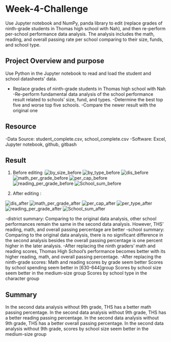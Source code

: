 # Week-4-Challenge
Use Jupyter notebook and NumPy, panda library to edit (replace grades of ninth-grade students in Thomas high school with Nah), and then re-perform per-school performance data analysis. The analysis includes the math, reading, and overall passing rate per school comparing to their size, funds, and school type.


## Project Overview and purpose 
Use Python in the Jupyter notebook to read and load the student and school datasheets' data.
- Replace grades of ninth-grade students in Thomas high school with Nah
-Re-perform fundamental data analysis of the school performance result related to schools’ size, fund, and types.
-Determine the best top five and worse top five schools.
-Compare the newer result with the original one
## Resource
-Data Source: student_complete.csv,  school_complete.csv
-Software: Excel, Jupyter notebook, github, gitbash

## Result 
1.	Before editing :![by_size_before](https://user-images.githubusercontent.com/77470927/111098133-397b7180-8519-11eb-95b3-068ef3d13372.png)
![by_type_before](https://user-images.githubusercontent.com/77470927/111098138-3e402580-8519-11eb-817a-44e8550f5253.png)
![dis_before](https://user-images.githubusercontent.com/77470927/111098148-426c4300-8519-11eb-8576-0a6deaf946b3.png)
![math_per_grade_before](https://user-images.githubusercontent.com/77470927/111098157-45ffca00-8519-11eb-9e22-01fa8c99c02c.png)
![per_cap_before](https://user-images.githubusercontent.com/77470927/111098161-48faba80-8519-11eb-8c19-c521a8832625.png)
![reading_per_grade_before](https://user-images.githubusercontent.com/77470927/111098180-4f893200-8519-11eb-8a02-f31b0538ff59.png)
![School_sum_before](https://user-images.githubusercontent.com/77470927/111098190-5152f580-8519-11eb-847d-049693f4fd91.png)

2.	After editing :

![dis_after](https://user-images.githubusercontent.com/77470927/111098199-5748d680-8519-11eb-89b3-524a645aff6a.png)
![math_per_grade_after](https://user-images.githubusercontent.com/77470927/111098204-59ab3080-8519-11eb-9550-7d759c90df97.png)
![per_cap_after](https://user-images.githubusercontent.com/77470927/111098209-5c0d8a80-8519-11eb-9ec2-19808224e8ac.png)
![per_type_after](https://user-images.githubusercontent.com/77470927/111098248-6f205a80-8519-11eb-9e2e-80190437e0ae.png)
![reading_per_grade_after](https://user-images.githubusercontent.com/77470927/111098252-70ea1e00-8519-11eb-9fa0-c56b066dfbd4.png)
![School_sum_after](https://user-images.githubusercontent.com/77470927/111098255-72b3e180-8519-11eb-8b98-2af99d476527.png)

-district summary: Comparing to the original data analysis, other school performances remain the same in the second data analysis. However,  THS’ reading, math, and overall passing percentage are better 
-school summary: Comparing to the original data analysis, there is no significant difference in the second analysis besides the overall passing percentage is one percent higher in the later analysis.
-After replacing the ninth graders’ math and reading scores,  Thomas High School’s performance becomes better with its higher reading, math, and overall passing percentage.
-After replacing the ninth-grade scores: 
Math and reading scores by grade seem better 
Scores by school spending seem better in [630-644]group
Scores by school size seem better in the medium-size group
Scores by school type in the character group  
## Summary 
In the second data analysis without 9th grade, THS has a better math passing percentage.
In the second data analysis without 9th grade, THS has a better reading passing percentage.
In the second data analysis without 9th grade, THS has a better overall passing percentage.
In the second data analysis without 9th grade, scores by school size seem better in the medium-size group



